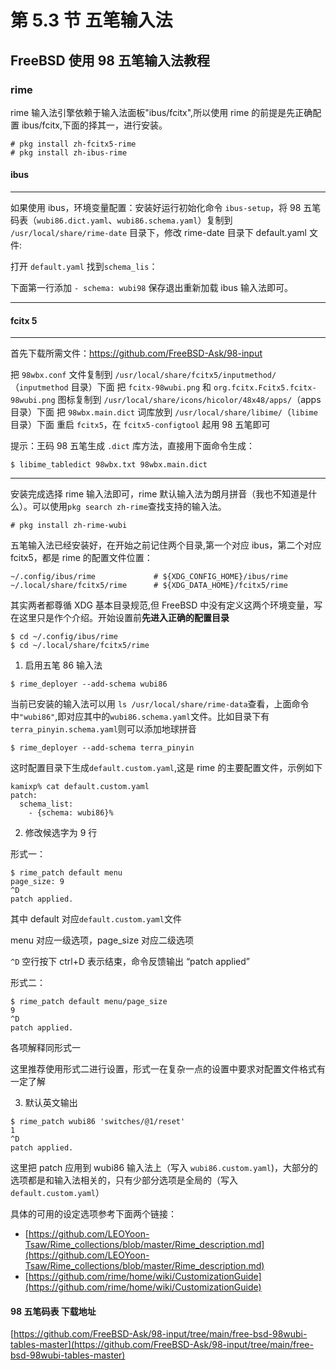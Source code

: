 # 第 5.3 节 五笔输入法

## FreeBSD 使用 98 五笔输入法教程

### rime

rime 输入法引擎依赖于输入法面板"ibus/fcitx",所以使用 rime 的前提是先正确配置 ibus/fcitx,下面的择其一，进行安装。

```shell-session
# pkg install zh-fcitx5-rime
# pkg install zh-ibus-rime
```

#### ibus

---

如果使用 ibus，环境变量配置：安装好运行初始化命令 `ibus-setup`，将 98 五笔码表（`wubi86.dict.yaml`、`wubi86.schema.yaml`）复制到 `/usr/local/share/rime-date` 目录下，修改 rime-date 目录下 default.yaml 文件:

打开 `default.yaml` 找到`schema_lis`：

下面第一行添加 `- schema: wubi98` 保存退出重新加载 ibus 输入法即可。

---

#### fcitx 5

---

首先下载所需文件：https://github.com/FreeBSD-Ask/98-input

把 `98wbx.conf` 文件复制到 `/usr/local/share/fcitx5/inputmethod/`（`inputmethod` 目录）下面 把 `fcitx-98wubi.png` 和 `org.fcitx.Fcitx5.fcitx-98wubi.png` 图标复制到 `/usr/local/share/icons/hicolor/48x48/apps/`（apps 目录）下面 把 `98wbx.main.dict` 词库放到 `/usr/local/share/libime/`（`libime`目录）下面 重启 `fcitx5`，在 `fcitx5-configtool` 起用 98 五笔即可

提示：王码 98 五笔生成 `.dict` 库方法，直接用下面命令生成：

```shell-session
$ libime_tabledict 98wbx.txt 98wbx.main.dict
```

---

安装完成选择 rime 输入法即可，rime 默认输入法为朗月拼音（我也不知道是什么）。可以使用`pkg search zh-rime`查找支持的输入法。

```shell-session
# pkg install zh-rime-wubi
```

五笔输入法已经安装好，在开始之前记住两个目录,第一个对应 ibus，第二个对应 fcitx5，都是 rime 的配置文件位置：

```shell-session
~/.config/ibus/rime             # ${XDG_CONFIG_HOME}/ibus/rime
~/.local/share/fcitx5/rime      # ${XDG_DATA_HOME}/fcitx5/rime
```

其实两者都尊循 XDG 基本目录规范,但 FreeBSD 中没有定义这两个环境变量，写在这里只是作个介绍。开始设置前**先进入正确的配置目录**

```shell-session
$ cd ~/.config/ibus/rime
$ cd ~/.local/share/fcitx5/rime
```

1. 启用五笔 86 输入法

```shell-session
$ rime_deployer --add-schema wubi86
```

当前已安装的输入法可以用 `ls /usr/local/share/rime-data`查看，上面命令中`"wubi86"`,即对应其中的`wubi86.schema.yaml`文件。比如目录下有`terra_pinyin.schema.yaml`则可以添加地球拼音

```shell-session
$ rime_deployer --add-schema terra_pinyin
```

这时配置目录下生成`default.custom.yaml`,这是 rime 的主要配置文件，示例如下

```shell-session
kamixp% cat default.custom.yaml
patch:
  schema_list:
    - {schema: wubi86}%
```

2. 修改候选字为 9 行

形式一：

```shell-session
$ rime_patch default menu
page_size: 9
^D
patch applied.
```

其中 default 对应`default.custom.yaml`文件

menu 对应一级选项，page_size 对应二级选项

`^D` 空行按下 ctrl+D 表示结束，命令反馈输出 “patch applied”

形式二：

```shell-session
$ rime_patch default menu/page_size
9
^D
patch applied.
```

各项解释同形式一

这里推荐使用形式二进行设置，形式一在复杂一点的设置中要求对配置文件格式有一定了解

3. 默认英文输出

```shell-session
$ rime_patch wubi86 'switches/@1/reset'
1
^D
patch applied.
```

这里把 patch 应用到 wubi86 输入法上（写入 `wubi86.custom.yaml`)，大部分的选项都是和输入法相关的，只有少部分选项是全局的（写入 `default.custom.yaml`）

具体的可用的设定选项参考下面两个链接：

- [https://github.com/LEOYoon-Tsaw/Rime_collections/blob/master/Rime_description.md](https://github.com/LEOYoon-Tsaw/Rime_collections/blob/master/Rime_description.md)
- [https://github.com/rime/home/wiki/CustomizationGuide](https://github.com/rime/home/wiki/CustomizationGuide)

#### 98 五笔码表 下载地址

[https://github.com/FreeBSD-Ask/98-input/tree/main/free-bsd-98wubi-tables-master](https://github.com/FreeBSD-Ask/98-input/tree/main/free-bsd-98wubi-tables-master)

